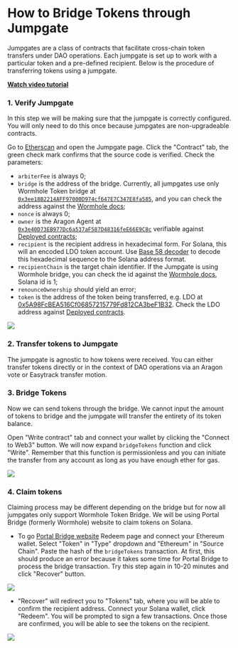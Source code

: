 # How to Bridge Tokens through Jumpgate

Jumpgates are a class of contracts that facilitate cross-chain token transfers under DAO operations. Each jumpgate is set up to work with a particular token and a pre-defined recipient. Below is the procedure of transferring tokens using a jumpgate.

[**Watch video tutorial**](https://youtu.be/IqphF28aTUU)

### 1. Verify Jumpgate
In this step we will be making sure that the jumpgate is correctly configured. You will only need to do this once because jumpgates are non-upgradeable contracts.

Go to [Etherscan](https://etherscan.io/)  and open the Jumpgate page. Click the "Contract" tab, the green check mark confirms that the source code is verified. Check the parameters:
- `arbiterFee` is always 0;
- `bridge` is the address of the bridge. Currently, all jumpgates use only Wormhole Token bridge at [`0x3ee18B2214AFF97000D974cf647E7C347E8fa585`](https://etherscan.io/address/0x3ee18B2214AFF97000D974cf647E7C347E8fa585), and you can check the address against the [Wormhole docs](https://book.wormhole.com/reference/contracts.html);
- `nonce` is always 0;
- `owner` is the Aragon Agent at [`0x3e40D73EB977Dc6a537aF587D48316feE66E9C8c`](https://etherscan.io/address/0x3e40D73EB977Dc6a537aF587D48316feE66E9C8c) verifiable against [Deployed contracts](/deployed-contracts#dao-contracts);
- `recipient` is the recipient address in hexadecimal form. For Solana, this will an encoded LDO token account. Use [Base 58 decoder](https://appdevtools.com/base58-encoder-decoder) to decode this hexadecimal sequence to the Solana address format.
- `recipientChain` is the target chain identifier. If the Jumpgate is using Wormhole bridge, you can check the id against the [Wormhole docs](https://book.wormhole.com/reference/contracts.html), Solana id is 1;
- `renounceOwnership` should yield an error;
- `token` is the address of the token being transferred, e.g. LDO at [0x5A98FcBEA516Cf06857215779Fd812CA3beF1B32](https://etherscan.io/address/0x5A98FcBEA516Cf06857215779Fd812CA3beF1B32). Check the LDO address against [Deployed contracts](/deployed-contracts#dao-contracts).

![](/img/jumpgates/read-contract.png)

### 2. Transfer tokens to Jumpgate

The jumpgate is agnostic to how tokens were received. You can either transfer tokens directly or in the context of DAO operations via an Aragon vote or Easytrack transfer motion.

### 3. Bridge Tokens
Now we can send tokens through the bridge. We cannot input the amount of tokens to bridge and the jumpgate will transfer the entirety of its token balance.

Open "Write contract" tab and connect your wallet by clicking the "Connect to Web3" button. We will now expand `bridgeTokens` function and click "Write". Remember that this function is permissionless and you can initiate the transfer from any account as long as you have enough ether for gas.

![](/img/jumpgates/write-contract.png)

### 4. Claim tokens

Claiming process may be different depending on the bridge but for now all jumpgates only support Wormhole Token Bridge. We will be using Portal Bridge (formerly Wormhole) website to claim tokens on Solana.

- To go [Portal Bridge website](https://www.portalbridge.com/#/redeem) Redeem page and connect your Ethereum wallet. Select "Token" in "Type" dropdown and "Ethereum" in "Source Chain". Paste the hash of the `bridgeTokens` transaction. At first, this should produce an error because it takes some time for Portal Bridge to process the bridge transaction. Try this step again in 10-20 minutes and click "Recover" button.

![](/img/jumpgates/recover.png)

- "Recover" will redirect you to "Tokens" tab, where you will be able to confirm the recipient address. Connect your Solana wallet, click "Redeem". You will be prompted to sign a few transactions. Once those are confirmed, you will be able to see the tokens on the recipient.

![](/img/jumpgates/redeem.png)
